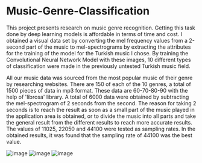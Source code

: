 # Music-Genre-Classification
This project presents research on music genre recognition. Getting this task done by deep learning models is affordable in terms of time and cost. I obtained a visual data set by converting the mel frequency values from a 2-second part of the music to mel-spectrograms by extracting the attributes for the training of the model for the Turkish music I chose. By training the Convolutional Neural Network Model with these images, 10 different types of classification were made in the previously untested Turkish music field.

All our music data was sourced from the most popular music of their genre by researching websites. There are 150 of each of the 10 genres, a total of 1500 pieces of data in mp3 format. These data are 60-70-80-90 with the help of 'librosa' library. A total of 6000 data were obtained by subtracting the mel-spectrogram of 2 seconds from the second. The reason for taking 2 seconds is to reach the result as soon as a small part of the music played in the application area is obtained, or to divide the music into all parts and take the general result from the different results to reach more accurate results. The values of 11025, 22050 and 44100 were tested as sampling rates. In the obtained results, it was found that the sampling rate of 44100 was the best value.

![image](https://user-images.githubusercontent.com/68849018/229026800-dcef60f6-f698-42b3-a5e8-b41b8cebcd74.png)
![image](https://user-images.githubusercontent.com/68849018/229026822-96ae425f-8438-4874-bbd4-09768fd12098.png)
![image](https://user-images.githubusercontent.com/68849018/229026831-d40bb07a-196a-49f7-a85e-c108043e4dbf.png)
